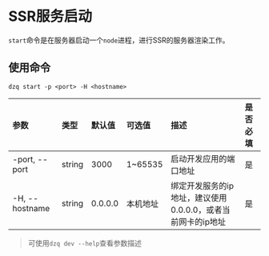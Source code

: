 # SSR服务启动

`start`命令是在服务器启动一个`node`进程，进行SSR的服务器渲染工作。

## 使用命令
```
dzq start -p <port> -H <hostname> 
```
| 参数 | 类型 | 默认值 | 可选值 | 描述 | 是否必填 |
| :- | :- | :- | :- | :- | :- |
| -port, --port | string | 3000 | 1~65535 | 启动开发应用的端口地址 | 是 |
| -H, --hostname | string | 0.0.0.0 | 本机地址 | 绑定开发服务的ip地址，建议使用0.0.0.0，或者当前网卡的ip地址 | 是 |

> 可使用`dzq dev --help`查看参数描述




